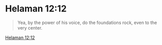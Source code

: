 # Helaman 12:12

> Yea, by the power of his voice, do the foundations rock, even to the very center.

[Helaman 12:12](https://www.churchofjesuschrist.org/study/scriptures/bofm/hel/12?lang=eng&id=p12#p12)


